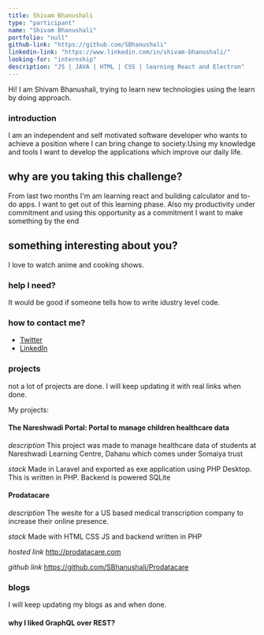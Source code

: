 ```yaml
---
title: Shivam Bhanushali
type: "participant"
name: "Shivam Bhanushali"
portfolio: "null"
github-link: "https://github.com/SBhanushali"
linkedin-link: "https://www.linkedin.com/in/shivam-bhanushali/"
looking-for: "internship"
description: "JS | JAVA | HTML | CSS | learning React and Electron"
---
```


Hi! I am Shivam Bhanushali, trying to learn new technologies using the learn by doing approach.

### introduction

I am an independent and self motivated software developer who wants to achieve a position where I can bring change to society.Using my knowledge and tools I want to develop the applications which improve our daily life.

## why are you taking this challenge?

From last two months I'm am learning react and building calculator and to-do apps. I want to get out of this learning phase. Also my productivity under commitment and using this opportunity as a commitment I want to make something by the end

## something interesting about you?

I love to watch anime and cooking shows.

### help I need?

It would be good if someone tells how to write idustry level code.

### how to contact me?

- [Twitter](https://twitter.com/Shivbhanushali)
- [LinkedIn](https://www.linkedin.com/in/shivam-bhanushali/)

### projects

not a lot of projects are done. I will keep updating it with real links when done.

My projects:

#### The Nareshwadi Portal: Portal to manage children healthcare data

_description_ This project was made to manage healthcare data of students at Nareshwadi Learning Centre, Dahanu which comes under Somaiya trust

_stack_ Made in Laravel and exported as exe application using PHP Desktop. This is written in PHP. Backend is powered SQLite

#### Prodatacare

_description_ The wesite for a US based medical transcription company to increase their online presence.

_stack_ Made with HTML CSS JS and backend written in PHP

_hosted link_ http://prodatacare.com

_github link_ https://github.com/SBhanushali/Prodatacare

### blogs

I will keep updating my blogs as and when done.

#### why I liked GraphQL over REST?
